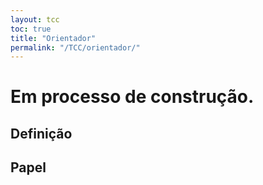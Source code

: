 ```yaml
---
layout: tcc
toc: true
title: "Orientador"
permalink: "/TCC/orientador/"
---
```


# Em processo de construção.
 
## Definição

## Papel

